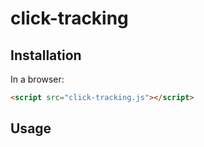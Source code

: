 # click-tracking

## Installation
In a browser:
```html
<script src="click-tracking.js"></script>
```
## Usage
